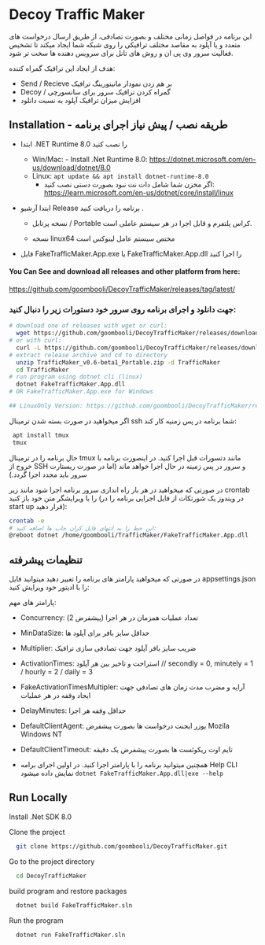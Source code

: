 
# Decoy Traffic Maker

این برنامه در فواصل زمانی مختلف و بصورت تصادفی، از طریق ارسال درخواست های متعدد و یا آپلود به مقاصد مختلف ترافیکی را روی شبکه شما ایجاد میکند تا تشخیص فغالیت سرور وی پی ان و روش های تانل برای سرویس دهنده ها سخت تر شود.

هدف از ایجاد این ترافیک گمراه کننده:
- Send / Recieve بر هم زدن نمودار مانیتورینگ ترافیک
- Decoy / گمراه کردن ترافیک سرور برای سانسورچی
-  افزایش میزان ترافیک آپلود به نسبت دانلود



## Installation - طریقه نصب /  پیش نیاز اجرای برنامه

* ابتدا .NET Runtime 8.0 را نصب کنید
  - Win/Mac: - Install .Net Runtime 8.0: https://dotnet.microsoft.com/en-us/download/dotnet/8.0
  - Linux: ``` apt update && apt install dotnet-runtime-8.0 ```
    - اگر مخزن شما شامل دات نت نبود بصورت دستی نصب کنید:  https://learn.microsoft.com/en-us/dotnet/core/install/linux
* ابتدا آرشیو Release برنامه را دریافت کنید .

  * نسخه پرتابل / Portable کراس پلتفرم و قابل اجرا در هر سیستم عاملی است.

  * نسخه linux64 مختص سیستم عامل لینوکس است
* فایل FakeTrafficMaker.App.exe یا FakeTrafficMaker.App.dll را اجرا کنید

#### You Can See and download all releases and other platform from here:
https://github.com/goombooli/DecoyTrafficMaker/releases/tag/latest/

### جهت دانلود و اجرای برنامه روی سرور خود دستورات زیر را دنبال کنید:
```bash
# download one of releases with wget or curl:
  wget https://github.com/goombooli/DecoyTrafficMaker/releases/download/latest/TrafficMaker_v0.6-beta1_Portable.zip # Cross Platform (Mac/Win/Linux)
# or with curl:
  curl -L https://github.com/goombooli/DecoyTrafficMaker/releases/download/latest/TrafficMaker_v0.6-beta1_Portable.zip
# extract release archive and cd to directory
  unzip TrafficMaker_v0.6-beta1_Portable.zip -d TrafficMaker
  cd TrafficMaker
# run program using dotnet cli (linux)
  dotnet FakeTrafficMaker.App.dll
# OR FakeTrafficMaker.App.exe for Windows

## LinuxOnly Version: https://github.com/goombooli/DecoyTrafficMaker/releases/download/latest/TrafficMaker_v0.6-beta1_linux64.zip #(Linux x64 Version Only)
```
اگر میخواهید در صورت بسته شدن ترمینال  ssh شما برنامه در پس زمنیه کار کند:
```bash
 apt install tmux
 tmux
```
 حال برنامه را در ترمینال tmux مانند دتسورات قبل اجرا کنید. در اینصورت برنامه با خروج از SSH و سرور در پس زمینه در حال اجرا خواهد ماند (اما در صورت ریستارت سرور باید مجدد اجرا گردد.)

 در صورتی که میخواهید در هر بار راه اندازی سرور برنامه اجرا شود مانند زیر crontab را با ویرایشگر متن خود باز کنید (در ویندوز یک شورتکات از فایل اجرایی برنامه را در start up قرار دهید):
 ```bash
 crontab -e
 # این خط را به انتهای فایل کران جاب ها اضافه کنید:
 @reboot dotnet /home/goombooli/TrafficMaker/FakeTrafficMaker.App.dll
 ```

## تنظیمات پیشرفته
در صورتی که میخواهید پارامتر های برنامه را تغییر دهید میتوانید فایل appsettings.json را با ادیتور خود ویرایش کنید:

پارامتر های مهم:
- Concurrency: تعداد عملیات همزمان در هر اجرا (پیشفرض 2)
- MinDataSize: حداقل سایز بافر برای آپلود ها
- Multiplier: ضریب سایز بافر آپلود جهت تصادفی سازی ترافیک
- ActivationTimes: استراحت و تاخیر بین هر آپلود  // secondly = 0, minutely = 1 / hourly = 2 / daily = 3
- FakeActivationTimesMultipler: آرایه و مضرب مدت زمان های تصادفی جهت ایجاد وقفه در هر عملیات
- DelayMinutes: حداقل وقفه هر اجرا
- DefaultClientAgent: یوزر ایجنت درخواست ها بصورت پیشفرض Mozila Windows NT
- DefaultClientTimeout: تایم اوت ریکوئست ها بصورت پیشفرض یک دقیقه

- همچنین میتوانید برنامه را با پارامتر اجرا کنید. در اولین اجرای برامه Help CLI نمایش داده میشود ``` dotnet FakeTrafficMaker.App.dll|exe --help ```
## Run Locally
Install .Net SDK 8.0 

Clone the project

```bash
  git clone https://github.com/goombooli/DecoyTrafficMaker.git
```

Go to the project directory

```bash
  cd DecoyTrafficMaker
```

build program and restore packages

```bash
  dotnet build FakeTrafficMaker.sln
```

Run the program

```bash
  dotnet run FakeTrafficMaker.sln
```

